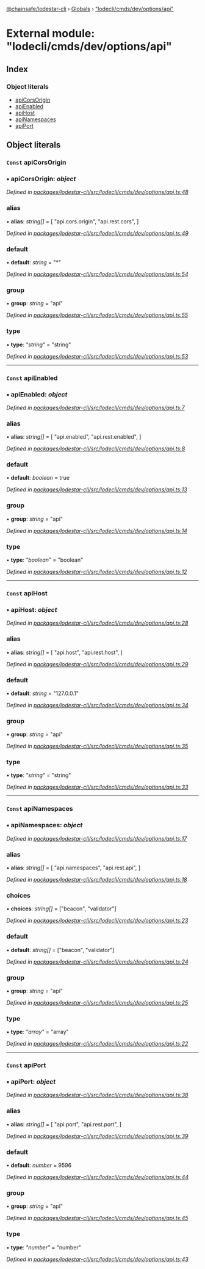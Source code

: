 [@chainsafe/lodestar-cli](../README.md) › [Globals](../globals.md) › ["lodecli/cmds/dev/options/api"](_lodecli_cmds_dev_options_api_.md)

# External module: "lodecli/cmds/dev/options/api"

## Index

### Object literals

* [apiCorsOrigin](_lodecli_cmds_dev_options_api_.md#const-apicorsorigin)
* [apiEnabled](_lodecli_cmds_dev_options_api_.md#const-apienabled)
* [apiHost](_lodecli_cmds_dev_options_api_.md#const-apihost)
* [apiNamespaces](_lodecli_cmds_dev_options_api_.md#const-apinamespaces)
* [apiPort](_lodecli_cmds_dev_options_api_.md#const-apiport)

## Object literals

### `Const` apiCorsOrigin

### ▪ **apiCorsOrigin**: *object*

*Defined in [packages/lodestar-cli/src/lodecli/cmds/dev/options/api.ts:48](https://github.com/ChainSafe/lodestar/blob/e2d6cf79d/packages/lodestar-cli/src/lodecli/cmds/dev/options/api.ts#L48)*

###  alias

• **alias**: *string[]* = [
    "api.cors.origin",
    "api.rest.cors",
  ]

*Defined in [packages/lodestar-cli/src/lodecli/cmds/dev/options/api.ts:49](https://github.com/ChainSafe/lodestar/blob/e2d6cf79d/packages/lodestar-cli/src/lodecli/cmds/dev/options/api.ts#L49)*

###  default

• **default**: *string* = "*"

*Defined in [packages/lodestar-cli/src/lodecli/cmds/dev/options/api.ts:54](https://github.com/ChainSafe/lodestar/blob/e2d6cf79d/packages/lodestar-cli/src/lodecli/cmds/dev/options/api.ts#L54)*

###  group

• **group**: *string* = "api"

*Defined in [packages/lodestar-cli/src/lodecli/cmds/dev/options/api.ts:55](https://github.com/ChainSafe/lodestar/blob/e2d6cf79d/packages/lodestar-cli/src/lodecli/cmds/dev/options/api.ts#L55)*

###  type

• **type**: *"string"* = "string"

*Defined in [packages/lodestar-cli/src/lodecli/cmds/dev/options/api.ts:53](https://github.com/ChainSafe/lodestar/blob/e2d6cf79d/packages/lodestar-cli/src/lodecli/cmds/dev/options/api.ts#L53)*

___

### `Const` apiEnabled

### ▪ **apiEnabled**: *object*

*Defined in [packages/lodestar-cli/src/lodecli/cmds/dev/options/api.ts:7](https://github.com/ChainSafe/lodestar/blob/e2d6cf79d/packages/lodestar-cli/src/lodecli/cmds/dev/options/api.ts#L7)*

###  alias

• **alias**: *string[]* = [
    "api.enabled",
    "api.rest.enabled",
  ]

*Defined in [packages/lodestar-cli/src/lodecli/cmds/dev/options/api.ts:8](https://github.com/ChainSafe/lodestar/blob/e2d6cf79d/packages/lodestar-cli/src/lodecli/cmds/dev/options/api.ts#L8)*

###  default

• **default**: *boolean* = true

*Defined in [packages/lodestar-cli/src/lodecli/cmds/dev/options/api.ts:13](https://github.com/ChainSafe/lodestar/blob/e2d6cf79d/packages/lodestar-cli/src/lodecli/cmds/dev/options/api.ts#L13)*

###  group

• **group**: *string* = "api"

*Defined in [packages/lodestar-cli/src/lodecli/cmds/dev/options/api.ts:14](https://github.com/ChainSafe/lodestar/blob/e2d6cf79d/packages/lodestar-cli/src/lodecli/cmds/dev/options/api.ts#L14)*

###  type

• **type**: *"boolean"* = "boolean"

*Defined in [packages/lodestar-cli/src/lodecli/cmds/dev/options/api.ts:12](https://github.com/ChainSafe/lodestar/blob/e2d6cf79d/packages/lodestar-cli/src/lodecli/cmds/dev/options/api.ts#L12)*

___

### `Const` apiHost

### ▪ **apiHost**: *object*

*Defined in [packages/lodestar-cli/src/lodecli/cmds/dev/options/api.ts:28](https://github.com/ChainSafe/lodestar/blob/e2d6cf79d/packages/lodestar-cli/src/lodecli/cmds/dev/options/api.ts#L28)*

###  alias

• **alias**: *string[]* = [
    "api.host",
    "api.rest.host",
  ]

*Defined in [packages/lodestar-cli/src/lodecli/cmds/dev/options/api.ts:29](https://github.com/ChainSafe/lodestar/blob/e2d6cf79d/packages/lodestar-cli/src/lodecli/cmds/dev/options/api.ts#L29)*

###  default

• **default**: *string* = "127.0.0.1"

*Defined in [packages/lodestar-cli/src/lodecli/cmds/dev/options/api.ts:34](https://github.com/ChainSafe/lodestar/blob/e2d6cf79d/packages/lodestar-cli/src/lodecli/cmds/dev/options/api.ts#L34)*

###  group

• **group**: *string* = "api"

*Defined in [packages/lodestar-cli/src/lodecli/cmds/dev/options/api.ts:35](https://github.com/ChainSafe/lodestar/blob/e2d6cf79d/packages/lodestar-cli/src/lodecli/cmds/dev/options/api.ts#L35)*

###  type

• **type**: *"string"* = "string"

*Defined in [packages/lodestar-cli/src/lodecli/cmds/dev/options/api.ts:33](https://github.com/ChainSafe/lodestar/blob/e2d6cf79d/packages/lodestar-cli/src/lodecli/cmds/dev/options/api.ts#L33)*

___

### `Const` apiNamespaces

### ▪ **apiNamespaces**: *object*

*Defined in [packages/lodestar-cli/src/lodecli/cmds/dev/options/api.ts:17](https://github.com/ChainSafe/lodestar/blob/e2d6cf79d/packages/lodestar-cli/src/lodecli/cmds/dev/options/api.ts#L17)*

###  alias

• **alias**: *string[]* = [
    "api.namespaces",
    "api.rest.api",
  ]

*Defined in [packages/lodestar-cli/src/lodecli/cmds/dev/options/api.ts:18](https://github.com/ChainSafe/lodestar/blob/e2d6cf79d/packages/lodestar-cli/src/lodecli/cmds/dev/options/api.ts#L18)*

###  choices

• **choices**: *string[]* = ["beacon", "validator"]

*Defined in [packages/lodestar-cli/src/lodecli/cmds/dev/options/api.ts:23](https://github.com/ChainSafe/lodestar/blob/e2d6cf79d/packages/lodestar-cli/src/lodecli/cmds/dev/options/api.ts#L23)*

###  default

• **default**: *string[]* = ["beacon", "validator"]

*Defined in [packages/lodestar-cli/src/lodecli/cmds/dev/options/api.ts:24](https://github.com/ChainSafe/lodestar/blob/e2d6cf79d/packages/lodestar-cli/src/lodecli/cmds/dev/options/api.ts#L24)*

###  group

• **group**: *string* = "api"

*Defined in [packages/lodestar-cli/src/lodecli/cmds/dev/options/api.ts:25](https://github.com/ChainSafe/lodestar/blob/e2d6cf79d/packages/lodestar-cli/src/lodecli/cmds/dev/options/api.ts#L25)*

###  type

• **type**: *"array"* = "array"

*Defined in [packages/lodestar-cli/src/lodecli/cmds/dev/options/api.ts:22](https://github.com/ChainSafe/lodestar/blob/e2d6cf79d/packages/lodestar-cli/src/lodecli/cmds/dev/options/api.ts#L22)*

___

### `Const` apiPort

### ▪ **apiPort**: *object*

*Defined in [packages/lodestar-cli/src/lodecli/cmds/dev/options/api.ts:38](https://github.com/ChainSafe/lodestar/blob/e2d6cf79d/packages/lodestar-cli/src/lodecli/cmds/dev/options/api.ts#L38)*

###  alias

• **alias**: *string[]* = [
    "api.port",
    "api.rest.port",
  ]

*Defined in [packages/lodestar-cli/src/lodecli/cmds/dev/options/api.ts:39](https://github.com/ChainSafe/lodestar/blob/e2d6cf79d/packages/lodestar-cli/src/lodecli/cmds/dev/options/api.ts#L39)*

###  default

• **default**: *number* = 9596

*Defined in [packages/lodestar-cli/src/lodecli/cmds/dev/options/api.ts:44](https://github.com/ChainSafe/lodestar/blob/e2d6cf79d/packages/lodestar-cli/src/lodecli/cmds/dev/options/api.ts#L44)*

###  group

• **group**: *string* = "api"

*Defined in [packages/lodestar-cli/src/lodecli/cmds/dev/options/api.ts:45](https://github.com/ChainSafe/lodestar/blob/e2d6cf79d/packages/lodestar-cli/src/lodecli/cmds/dev/options/api.ts#L45)*

###  type

• **type**: *"number"* = "number"

*Defined in [packages/lodestar-cli/src/lodecli/cmds/dev/options/api.ts:43](https://github.com/ChainSafe/lodestar/blob/e2d6cf79d/packages/lodestar-cli/src/lodecli/cmds/dev/options/api.ts#L43)*
